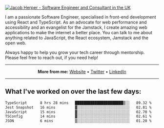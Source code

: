 [![Jacob Herper - Software Engineer and Consultant in the UK](https://res.cloudinary.com/jacobherper/image/upload/v1641506277/gh-image.png)](https://jacobherper.com/)

I am a passionate Software Engineer, specialised in front-end development using React and TypeScript. As an advocate for web performance and accessibility and an evangelist for the Jamstack, I create amazing web applications to make the internet a better place. You can talk to me about anything related to JavaScript, the React ecosystem, Jamstack and the open web.

Always happy to help you grow your tech career through mentorship. Please feel free to reach out, if you need help!

---

<p align="center">
  <strong>More from me:</strong> 
  <a href="https://jacobherper.com/">Website</a> •
  <a href="https://twitter.com/intent/follow?screen_name=jakeherp&tw_p=followbutton">Twitter</a> •
  <a href="https://www.linkedin.com/in/jacobherper/">LinkedIn</a>
</p>

---

## What I've worked on over the last few days:

<!--START_SECTION:waka-->

```txt
TypeScript      8 hrs 28 mins   ██████████████████████▒░░   89.32 %
Jest Snapshot   16 mins         ▓░░░░░░░░░░░░░░░░░░░░░░░░   02.81 %
JavaScript      15 mins         ▓░░░░░░░░░░░░░░░░░░░░░░░░   02.70 %
TSConfig        14 mins         ▓░░░░░░░░░░░░░░░░░░░░░░░░   02.61 %
JSON            6 mins          ▒░░░░░░░░░░░░░░░░░░░░░░░░   01.20 %
```

<!--END_SECTION:waka-->
